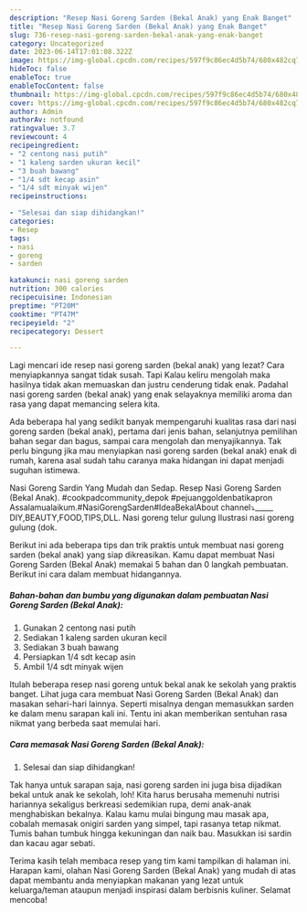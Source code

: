 ```yaml
---
description: "Resep Nasi Goreng Sarden (Bekal Anak) yang Enak Banget"
title: "Resep Nasi Goreng Sarden (Bekal Anak) yang Enak Banget"
slug: 736-resep-nasi-goreng-sarden-bekal-anak-yang-enak-banget
category: Uncategorized
date: 2023-06-14T17:01:08.322Z
image: https://img-global.cpcdn.com/recipes/597f9c86ec4d5b74/680x482cq70/nasi-goreng-sarden-bekal-anak-foto-resep-utama.jpg
hideToc: false
enableToc: true
enableTocContent: false
thumbnail: https://img-global.cpcdn.com/recipes/597f9c86ec4d5b74/680x482cq70/nasi-goreng-sarden-bekal-anak-foto-resep-utama.jpg
cover: https://img-global.cpcdn.com/recipes/597f9c86ec4d5b74/680x482cq70/nasi-goreng-sarden-bekal-anak-foto-resep-utama.jpg
author: Admin
authorAv: notfound
ratingvalue: 3.7
reviewcount: 4
recipeingredient:
- "2 centong nasi putih"
- "1 kaleng sarden ukuran kecil"
- "3 buah bawang"
- "1/4 sdt kecap asin"
- "1/4 sdt minyak wijen"
recipeinstructions:

- "Selesai dan siap dihidangkan!"
categories:
- Resep
tags:
- nasi
- goreng
- sarden

katakunci: nasi goreng sarden 
nutrition: 300 calories
recipecuisine: Indonesian
preptime: "PT20M"
cooktime: "PT47M"
recipeyield: "2"
recipecategory: Dessert

---
```



Lagi mencari ide resep nasi goreng sarden (bekal anak) yang lezat? Cara menyiapkannya sangat tidak susah. Tapi Kalau keliru mengolah maka hasilnya tidak akan memuaskan dan justru cenderung tidak enak. Padahal nasi goreng sarden (bekal anak) yang enak selayaknya memiliki aroma dan rasa yang dapat memancing selera kita.


Ada beberapa hal yang sedikit banyak mempengaruhi kualitas rasa dari nasi goreng sarden (bekal anak), pertama dari jenis bahan, selanjutnya pemilihan bahan segar dan bagus, sampai cara mengolah dan menyajikannya. Tak perlu bingung jika mau menyiapkan nasi goreng sarden (bekal anak) enak di rumah, karena asal sudah tahu caranya maka hidangan ini dapat menjadi suguhan istimewa.

Nasi Goreng Sardin Yang Mudah dan Sedap. Resep Nasi Goreng Sarden (Bekal Anak). #cookpadcommunity_depok #pejuanggoldenbatikapron Assalamualaikum.#NasiGorengSarden#IdeaBekalAbout channel⤵_____ DIY,BEAUTY,FOOD,TIPS,DLL. Nasi goreng telur gulung Ilustrasi nasi goreng gulung (dok.


Berikut ini ada beberapa tips dan trik praktis untuk membuat nasi goreng sarden (bekal anak) yang siap dikreasikan. Kamu dapat membuat Nasi Goreng Sarden (Bekal Anak) memakai 5 bahan dan 0 langkah pembuatan. Berikut ini cara dalam membuat hidangannya.

<!--inarticleads1-->

##### Bahan-bahan dan bumbu yang digunakan dalam pembuatan Nasi Goreng Sarden (Bekal Anak):

1. Gunakan 2 centong nasi putih
1. Sediakan 1 kaleng sarden ukuran kecil
1. Sediakan 3 buah bawang
1. Persiapkan 1/4 sdt kecap asin
1. Ambil 1/4 sdt minyak wijen


Itulah beberapa resep nasi goreng untuk bekal anak ke sekolah yang praktis banget. Lihat juga cara membuat Nasi Goreng Sarden (Bekal Anak) dan masakan sehari-hari lainnya. Seperti misalnya dengan memasukkan sarden ke dalam menu sarapan kali ini. Tentu ini akan memberikan sentuhan rasa nikmat yang berbeda saat memulai hari. 

<!--inarticleads2-->

##### Cara memasak Nasi Goreng Sarden (Bekal Anak):


1. Selesai dan siap dihidangkan!

Tak hanya untuk sarapan saja, nasi goreng sarden ini juga bisa dijadikan bekal untuk anak ke sekolah, loh! Kita harus berusaha memenuhi nutrisi hariannya sekaligus berkreasi sedemikian rupa, demi anak-anak menghabiskan bekalnya. Kalau kamu mulai bingung mau masak apa, cobalah memasak onigiri sarden yang simpel, tapi rasanya tetap nikmat. Tumis bahan tumbuk hingga kekuningan dan naik bau. Masukkan isi sardin dan kacau agar sebati. 

Terima kasih telah membaca resep yang tim kami tampilkan di halaman ini. Harapan kami, olahan Nasi Goreng Sarden (Bekal Anak) yang mudah di atas dapat membantu anda menyiapkan makanan yang lezat untuk keluarga/teman ataupun menjadi inspirasi dalam berbisnis kuliner. Selamat mencoba!
